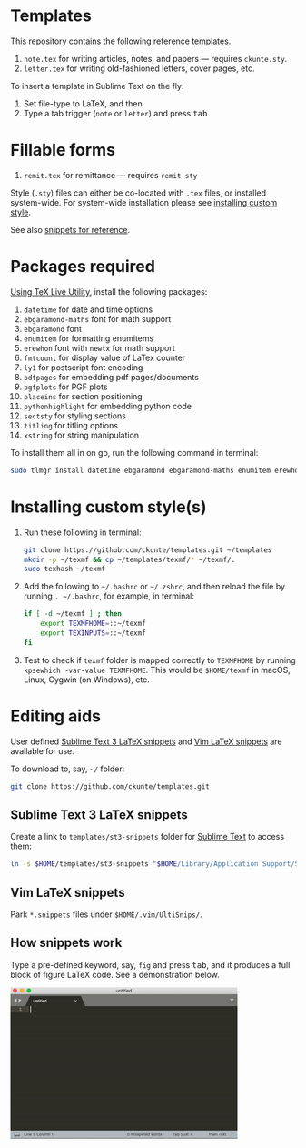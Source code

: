 # Templates

This repository contains the following reference templates. 

1. `note.tex` for writing articles, notes, and papers &mdash; requires `ckunte.sty`.
2. `letter.tex` for writing old-fashioned letters, cover pages, etc.

To insert a template in Sublime Text on the fly:

1. Set file-type to LaTeX, and then
2. Type a tab trigger (`note` or `letter`) and press <kbd>tab</kbd>

# Fillable forms

1. `remit.tex` for remittance &mdash; requires `remit.sty`

Style (`.sty`) files can either be co-located with `.tex` files, or installed system-wide. For system-wide installation please see [installing custom style][i].

See also [snippets for reference][w].

# Packages required

[Using TeX Live Utility][tlu], install the following packages:

1. `datetime` for date and time options
1. `ebgaramond-maths` font for math support
1. `ebgaramond` font
1. `enumitem` for formatting enumitems
1. `erewhon` font with `newtx` for math support
1. `fmtcount` for display value of LaTex counter
1. `ly1` for postscript font encoding
1. `pdfpages` for embedding pdf pages/documents
1. `pgfplots` for PGF plots
1. `placeins` for section positioning
1. `pythonhighlight` for embedding python code
1. `sectsty` for styling sections
1. `titling` for titling options
1. `xstring` for string manipulation

To install them all in on go, run the following command in terminal:

```bash
sudo tlmgr install datetime ebgaramond ebgaramond-maths enumitem erewhon fmtcount ly1 newtx pdfpages pgfplots placeins sectsty titling xstring
```

# Installing custom style(s)

1. Run these following in terminal:

    ```bash
    git clone https://github.com/ckunte/templates.git ~/templates
    mkdir -p ~/texmf && cp ~/templates/texmf/* ~/texmf/.
    sudo texhash ~/texmf
    ```

2. Add the following to `~/.bashrc` or `~/.zshrc`, and then reload the file by running `. ~/.bashrc`, for example, in terminal:

    ```bash
    if [ -d ~/texmf ] ; then
        export TEXMFHOME=::~/texmf
        export TEXINPUTS=::~/texmf
    fi
    ```

3. Test to check if `texmf` folder is mapped correctly to `TEXMFHOME` by running `kpsewhich -var-value TEXMFHOME`. This would be `$HOME/texmf` in macOS, Linux, Cygwin (on Windows), etc.

# Editing aids

User defined [Sublime Text 3 LaTeX snippets][sn] and [Vim LaTeX snippets][vs] are available for use.

To download to, say, `~/` folder:

```bash
git clone https://github.com/ckunte/templates.git
```

## Sublime Text 3 LaTeX snippets

Create a link to `templates/st3-snippets` folder for [Sublime Text] to access them:

```bash
ln -s $HOME/templates/st3-snippets "$HOME/Library/Application Support/Sublime Text 3/Packages/User/st3-snippets"
```

## Vim LaTeX snippets

Park `*.snippets` files under `$HOME/.vim/UltiSnips/`.

## How snippets work

Type a pre-defined keyword, say, `fig` and press <kbd>tab</kbd>, and it produces a full block of figure LaTeX code. See a demonstration below.

![Snippets demo in Sublime Text](./st3-snippets.gif)

[tlu]: http://amaxwell.github.io/tlutility/ "TeX Live Utility"
[w]: https://github.com/ckunte/templates/wiki "Home - ckunte/templates Wiki"
[i]: https://github.com/ckunte/templates#installing-custom-style "Installing custom style system-wide"
[sn]: https://github.com/ckunte/templates/tree/master/st3-snippets "templates/st3-snippets at ckunte/templates"
[vs]: https://github.com/ckunte/templates/tree/master/vim-snippets "templates/vim-snippets at ckunte/templates"
[Sublime Text]: https://www.sublimetext.com/ "Sublime Text - A sophisticated text editor for code, markup and prose"
